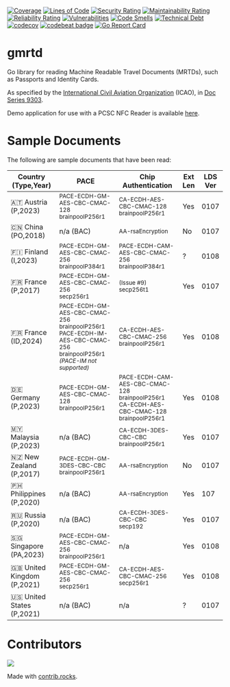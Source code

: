 [![Coverage](https://sonarcloud.io/api/project_badges/measure?project=gmrtd_gmrtd&metric=coverage)](https://sonarcloud.io/summary/new_code?id=gmrtd_gmrtd)
[![Lines of Code](https://sonarcloud.io/api/project_badges/measure?project=gmrtd_gmrtd&metric=ncloc)](https://sonarcloud.io/summary/new_code?id=gmrtd_gmrtd)
[![Security Rating](https://sonarcloud.io/api/project_badges/measure?project=gmrtd_gmrtd&metric=security_rating)](https://sonarcloud.io/summary/new_code?id=gmrtd_gmrtd)
[![Maintainability Rating](https://sonarcloud.io/api/project_badges/measure?project=gmrtd_gmrtd&metric=sqale_rating)](https://sonarcloud.io/summary/new_code?id=gmrtd_gmrtd)
[![Reliability Rating](https://sonarcloud.io/api/project_badges/measure?project=gmrtd_gmrtd&metric=reliability_rating)](https://sonarcloud.io/summary/new_code?id=gmrtd_gmrtd)
[![Vulnerabilities](https://sonarcloud.io/api/project_badges/measure?project=gmrtd_gmrtd&metric=vulnerabilities)](https://sonarcloud.io/summary/new_code?id=gmrtd_gmrtd)
[![Code Smells](https://sonarcloud.io/api/project_badges/measure?project=gmrtd_gmrtd&metric=code_smells)](https://sonarcloud.io/summary/new_code?id=gmrtd_gmrtd)
[![Technical Debt](https://sonarcloud.io/api/project_badges/measure?project=gmrtd_gmrtd&metric=sqale_index)](https://sonarcloud.io/summary/new_code?id=gmrtd_gmrtd)
[![codecov](https://codecov.io/gh/gmrtd/gmrtd/graph/badge.svg?token=DRKVXTREWV)](https://codecov.io/gh/gmrtd/gmrtd)
[![codebeat badge](https://codebeat.co/badges/cb87f81a-308e-4998-8b7c-7b8d16fc76c4)](https://codebeat.co/projects/github-com-gmrtd-gmrtd-main)
[![Go Report Card](https://goreportcard.com/badge/github.com/gmrtd/gmrtd)](https://goreportcard.com/report/github.com/gmrtd/gmrtd)

# gmrtd
Go library for reading Machine Readable Travel Documents (MRTDs), such as Passports and Identity Cards.

As specified by the [International Civil Aviation Organization](https://www.icao.int) (ICAO), in [Doc Series 9303](https://www.icao.int/publications/pages/publication.aspx?docnum=9303).

Demo application for use with a PCSC NFC Reader is available [here](https://github.com/gmrtd/pcsc-reader).

# Sample Documents

The following are sample documents that have been read:

| Country<br/>(Type,Year) | PACE | Chip Authentication | Ext<br/>Len | LDS<br/>Ver |
| --- | --- | --- | --- | --- |
|🇦🇹 Austria<br/>(P,2023)|<sub>PACE-ECDH-GM-AES-CBC-CMAC-128<br/>brainpoolP256r1</sub>|<sub>CA-ECDH-AES-CBC-CMAC-128<br/>brainpoolP256r1</sub>|Yes|0107|
|🇨🇳 China<br/>(PO,2018)|n/a (BAC)|<sub>AA-rsaEncryption</sub>|No|0107|
|🇫🇮 Finland<br/>(I,2023)|<sub>PACE-ECDH-GM-AES-CBC-CMAC-256<br/>brainpoolP384r1</sub>|<sub>PACE-ECDH-CAM-AES-CBC-CMAC-256<br/>brainpoolP384r1</sub>|?|0108|
|🇫🇷 France<br/>(P,2017)|<sub>PACE-ECDH-GM-AES-CBC-CMAC-256<br/>secp256r1</sub>|<sub>(Issue #9)<br/>secp256t1</sub>|Yes|0107|
|🇫🇷 France<br/>(ID,2024)|<sub>PACE-ECDH-GM-AES-CBC-CMAC-256<br/>brainpoolP256r1<br/>PACE-ECDH-IM-AES-CBC-CMAC-256<br/>brainpoolP256r1<br/>_(PACE-IM not supported)_</sub>|<sub>CA-ECDH-AES-CBC-CMAC-256<br/>brainpoolP256r1</sub>|Yes|0108|
|🇩🇪 Germany<br/>(P,2023)|<sub>PACE-ECDH-GM-AES-CBC-CMAC-128<br/>brainpoolP256r1</sub>|<sub>PACE-ECDH-CAM-AES-CBC-CMAC-128<br/>brainpoolP256r1<br/>CA-ECDH-AES-CBC-CMAC-128<br/>brainpoolP256r1</sub>|Yes|0108|
|🇲🇾 Malaysia<br/>(P,2023)|n/a (BAC)|<sub>CA-ECDH-3DES-CBC-CBC<br/>brainpoolP256r1</sub>|Yes|0107|
|🇳🇿 New Zealand<br/>(P,2017)|<sub>PACE-ECDH-GM-3DES-CBC-CBC<br/>brainpoolP256r1</sub>|<sub>AA-rsaEncryption</sub>|No|0107|
|🇵🇭 Philippines<br/>(P,2020)|n/a (BAC)|<sub>AA-rsaEncryption</sub>|Yes|107|
|🇷🇺 Russia<br/>(P,2020)|n/a (BAC)|<sub>CA-ECDH-3DES-CBC-CBC<br/>secp192</sub>|Yes|0107|
|🇸🇬 Singapore<br/>(PA,2023)|<sub>PACE-ECDH-GM-AES-CBC-CMAC-256<br/>brainpoolP256r1</sub>|n/a|Yes|0108|
|🇬🇧 United Kingdom<br/>(P,2021)|<sub>PACE-ECDH-GM-AES-CBC-CMAC-256<br/>secp256r1</sub>|<sub>CA-ECDH-AES-CBC-CMAC-256<br/>secp256r1</sub>|Yes|0108|
|🇺🇸 United States<br/>(P,2021)|n/a (BAC)|n/a|?|0107|

# Contributors

<a href="https://github.com/gmrtd/gmrtd/graphs/contributors">
  <img src="https://contrib.rocks/image?repo=gmrtd/gmrtd" />
</a>

Made with [contrib.rocks](https://contrib.rocks).
